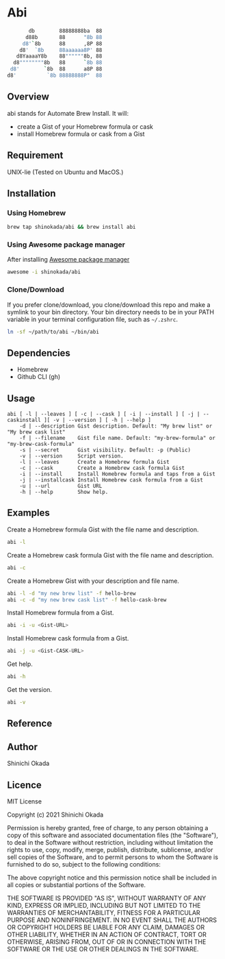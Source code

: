 # Abi

```sh
       db        88888888ba  88
      d88b       88      "8b 88
     d8'`8b      88      ,8P 88
    d8'  `8b     88aaaaaa8P' 88
   d8YaaaaY8b    88""""""8b, 88
  d8""""""""8b   88      `8b 88
 d8'        `8b  88      a8P 88
d8'          `8b 88888888P"  88
```

## Overview

abi stands for Automate Brew Install. It will:

- create a Gist of your Homebrew formula or cask
- install Homebrew formula or cask from a Gist

## Requirement

UNIX-lie (Tested on Ubuntu and MacOS.)

## Installation

### Using Homebrew

```sh
brew tap shinokada/abi && brew install abi
```

### Using Awesome package manager

After installing [Awesome package manager](https://github.com/shinokada/awesome)

```sh
awesome -i shinokada/abi
```

### Clone/Download

If you prefer clone/download, you clone/download this repo and make a symlink to your bin directory. Your bin directory needs to be in your PATH variable in your terminal configuration file, such as `~/.zshrc`.

```sh
ln -sf ~/path/to/abi ~/bin/abi
```

## Dependencies

- Homebrew
- Github CLI (gh)

## Usage

```
abi [ -l | --leaves ] [ -c | --cask ] [ -i | --install ] [ -j | --caskinstall ][ -v | --version ] [ -h | --help ]
    -d | --description Gist description. Default: "My brew list" or "My brew cask list"
    -f | --filename    Gist file name. Default: "my-brew-formula" or "my-brew-cask-formula"
    -s | --secret      Gist visibility. Default: -p (Public)
    -v | --version     Script version.
    -l | --leaves      Create a Homebrew formula Gist
    -c | --cask        Create a Homebrew cask formula Gist
    -i | --install     Install Homebrew formula and taps from a Gist
    -j | --installcask Install Homebrew cask formula from a Gist
    -u | --url         Gist URL
    -h | --help        Show help.
```

## Examples

Create a Homebrew formula Gist with the file name and description.

```sh
abi -l
```

Create a Homebrew cask formula Gist with the file name and description.

```sh
abi -c
```

Create a Homebrew Gist with your description and file name.

```sh
abi -l -d "my new brew list" -f hello-brew
abi -c -d "my new brew cask list" -f hello-cask-brew
```

Install Homebrew formula from a Gist.

```sh
abi -i -u <Gist-URL>
```

Install Homebrew cask formula from a Gist.

```sh
abi -j -u <Gist-CASK-URL>
```

Get help.

```sh
abi -h
```

Get the version.

```sh
abi -v
```

## Reference

## Author

Shinichi Okada

## Licence

MIT License

Copyright (c) 2021 Shinichi Okada

Permission is hereby granted, free of charge, to any person obtaining a copy
of this software and associated documentation files (the "Software"), to deal
in the Software without restriction, including without limitation the rights
to use, copy, modify, merge, publish, distribute, sublicense, and/or sell
copies of the Software, and to permit persons to whom the Software is
furnished to do so, subject to the following conditions:

The above copyright notice and this permission notice shall be included in all
copies or substantial portions of the Software.

THE SOFTWARE IS PROVIDED "AS IS", WITHOUT WARRANTY OF ANY KIND, EXPRESS OR
IMPLIED, INCLUDING BUT NOT LIMITED TO THE WARRANTIES OF MERCHANTABILITY,
FITNESS FOR A PARTICULAR PURPOSE AND NONINFRINGEMENT. IN NO EVENT SHALL THE
AUTHORS OR COPYRIGHT HOLDERS BE LIABLE FOR ANY CLAIM, DAMAGES OR OTHER
LIABILITY, WHETHER IN AN ACTION OF CONTRACT, TORT OR OTHERWISE, ARISING FROM,
OUT OF OR IN CONNECTION WITH THE SOFTWARE OR THE USE OR OTHER DEALINGS IN THE
SOFTWARE.